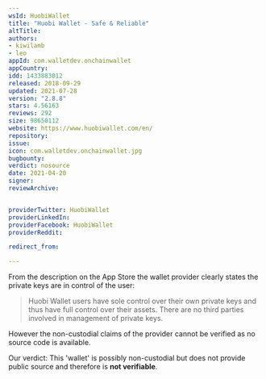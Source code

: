 ```yaml
---
wsId: HuobiWallet
title: "Huobi Wallet - Safe & Reliable"
altTitle: 
authors:
- kiwilamb
- leo
appId: com.walletdev.onchainwallet
appCountry: 
idd: 1433883012
released: 2018-09-29
updated: 2021-07-28
version: "2.8.8"
stars: 4.56163
reviews: 292
size: 98650112
website: https://www.huobiwallet.com/en/
repository: 
issue: 
icon: com.walletdev.onchainwallet.jpg
bugbounty: 
verdict: nosource
date: 2021-04-20
signer: 
reviewArchive:


providerTwitter: HuobiWallet
providerLinkedIn: 
providerFacebook: HuobiWallet
providerReddit: 

redirect_from:

---
```


From the description on the App Store the wallet provider clearly states the
private keys are in control of the user:

> Huobi Wallet users have sole control over their own private keys and thus have
  full control over their assets. There are no third parties involved in
  management of private keys.

However the non-custodial claims of the provider cannot be verified as no source
code is available.

Our verdict: This 'wallet' is possibly non-custodial but does not provide public
source and therefore is **not verifiable**.
